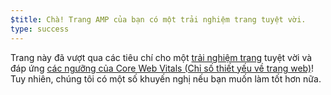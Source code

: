 ```yaml
---
$title: Chà! Trang AMP của bạn có một trải nghiệm trang tuyệt vời.
type: success
---
```


Trang này đã vượt qua các tiêu chí cho một [trải nghiệm trang](https://developers.google.com/search/docs/guides/page-experience?hl=vi) tuyệt vời và đáp ứng [các ngưỡng của Core Web Vitals (Chỉ số thiết yếu về trang web)](http://web.dev/vitals)! Tuy nhiên, chúng tôi có một số khuyến nghị nếu bạn muốn làm tốt hơn nữa.
